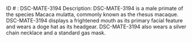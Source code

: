 ID # : DSC-MATE-3194
Description: DSC-MATE-3194 is a male primate of the species Macaca mulatta, commonly known as the rhesus macaque. DSC-MATE-3194 displays a frightened mouth as its primary facial feature and wears a doge hat as its headgear. DSC-MATE-3194 also wears a silver chain necklace and a standard gas mask.